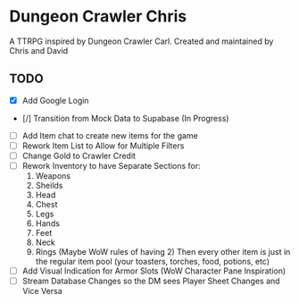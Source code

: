 # Dungeon Crawler Chris
A TTRPG inspired by Dungeon Crawler Carl.
Created and maintained by Chris and David

## TODO
- [X] Add Google Login
- [/] Transition from Mock Data to Supabase (In Progress)
- [ ] Add Item chat to create new items for the game
- [ ] Rework Item List to Allow for Multiple Filters
- [ ] Change Gold to Crawler Credit
- [ ] Rework Inventory to have Separate Sections for:
    1. Weapons
	2. Sheilds
	3. Head
	4. Chest
	5. Legs
	6. Hands
	7. Feet
	8. Neck
	9. Rings (Maybe WoW rules of having 2)
	Then every other item is just in the regular item pool (your toasters, torches, food, potions, etc) 
- [ ] Add Visual Indication for Armor Slots (WoW Character Pane Inspiration)
- [ ] Stream Database Changes so the DM sees Player Sheet Changes and Vice Versa